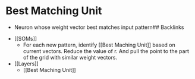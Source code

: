 # Best Matching Unit
- Neuron whose weight vector best matches input pattern## Backlinks
* [[SOMs]]
	* For each new pattern, identify [[Best Maching Unit]] based on current vectors. Reduce the value of r. And pull the point to the part of the grid with similar weight vectors.
* [[Layers]]
	* [[Best Maching Unit]]

